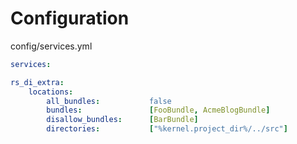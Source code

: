 Configuration
=============

config/services.yml

```yaml
services:

rs_di_extra:
    locations:
        all_bundles:           false
        bundles:               [FooBundle, AcmeBlogBundle]
        disallow_bundles:      [BarBundle]
        directories:           ["%kernel.project_dir%/../src"]
```

